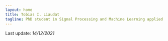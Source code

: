 ```yaml
---
layout: home
title: Tobias I. Liaudat
tagline: PhD student in Signal Processing and Machine Learning applied to Astrophysics.
---
```


<!-- ## News

- **(10/03/2021)** I gave a talk at the [2021 UNIONS Collaboration meeting](https://indico.in2p3.fr/event/23099/program) about the Multi-CCD PSF modelling method. Slides are available [here](https://github.com/tobias-liaudat/slides/tree/master/slides/2021-03-UNIONS_consortium_meeting).

- **(03/12/2020)** Our article _Multi-CCD modelling of the point spread function_ was accepted in the journal [Astronomy and Astrophysics](https://doi.org/10.1051/0004-6361/202039584).

- **(02/10/2020)** Our article _Multi-CCD modelling of the point spread function_ was submitted and the code is [released](https://github.com/CosmoStat/mccd).  

- **(21/08/2020)** I will start teaching at [Ecole Polytechnique](https://www.polytechnique.edu/en) in Palaiseau, France. It will be in the Applied Mathematics department [DepMAP](https://portail.polytechnique.edu/mathematiquesappliquees/fr).  

- **(20/08/2020)** Our article [Faster and better sparse blind source separation through mini-batch optimization](https://doi.org/10.1016/j.dsp.2020.102827) was accepted at the journal Digital Signal Processing from Elsevier.   -->

Last update: _14/12/2021_
